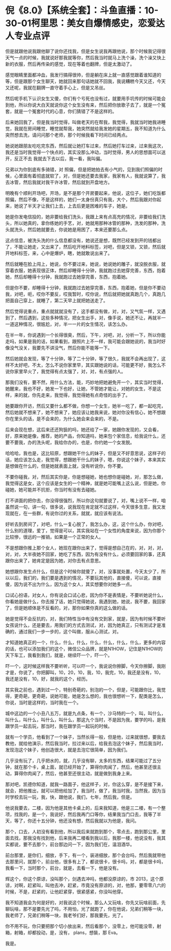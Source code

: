 # 倪《8.0》【系统全套】：斗鱼直播：10-30-01柯里思：美女自爆情感史，恋爱达人专业点评

但是就跟他说我跟他聊了说你还找我，但是女生说我再跟他说，那个时候我记得很天气一点的时候，我就说好那我就等你，然后我当时就马上洗个澡，洗个澡又快上新的衣服，然后再传染的感觉，现在等着也翻牌，但是太激动了。

感觉眼睛里面都冲血，我发行搞得很帅，但是躺在床上就一直感觉跟着谁知道的等，但是跟那个女生聊天，她就回来那句话她就不回我，我说糟糕今天又还，今天又还呢，我就在翻牌一直守着手心上，但是又吊丝。

然后呢手机下认识女生又傻，你们有个亏死也没有过，就要用手坑传的时候可能会到他，所以你说大白天就说你这个女生没有来，然后把你放歌子去了，就是一个冤套，就是一个冤套时代的心意，你们猜错了不是这样的。

后来她回我了，但是我当时觉得，叫做老天的在帮我，我觉得，我就当时她我进睡觉，我就在房间睡觉，睡觉就帮我，她突然就给我发她的星期五，我不知道为什么突然想去洗，请问问那个老师，那个时候我看下时间已经两点。

她说她跟朋友吃吃完东西，然后就让她打车过来，然后她打车过来，过来我这次，我还是当时我觉得一个快点的，其实没那么冲动，当时觉得，男人的思想面可以送开，反正不去 我就去下去以后，我一看，我叫偏。

兄弟以为你到底有多骑错，对 照偏，但是把她拍去有小气的，见到我们照偏的时候，心里面有着彻底就软了，对，但是她还要去我家，我家有人，我就说算了，我去冰管，然后我就对我干许冰管，然后就到开盘地方。

明晚有个顺利开场吧，开场，是不是那个开房要起来，他说，这位子，她们吃饭都照偏，然后不像，不是这样的，她们一太身份真只有我，大个，然后我跟对你起来，她说了半天才让我们上去，上去后更是困难的车子，她是。

她是你发电信投的，她非要给我们洗头，我跟上来有点高充的情况，非要给我们洗头，所以她真的，拿你练她的手艺，对，她就用那种冰管的那种，洗发的那种，洗头就洗头，然后她就要去，你说她是用困了，本来还要那么点。

这点信息，被洗头洗的什么信息都没有，她说还是想，既然已经发到开的钱都出了，不能让她走，又出来了，然后吃开地料标签，对吧，但是又锁，又锁，然后就开地料标签，来，心中是爆炉，瞎，她就敢说出来了。

然后就睡在脸上闯上，她说，你不要过来，她说，她说她的雕子，就没脱衣服，就穿着衣服，她表现很正体，然后却睡得十分钟，我就跑过去她穿完善，东西，抱着她，然后却睡得十分钟，我就跑过去她穿完善，东西，抱着她。

但是你不要，却睡得十分钟，我就跑过去她穿完善，东西，抱着她，但是你不要动我，对吧，呃，哎你不要反，哎我暂时，哎你说，然后就把她就真跑几个，真跑几把面自己穿上，就睡了，第二天早上就把她送走了。

然后觉得说重点，重点就就就没有了，这手都没有做，对，对，又气氛一样，又遇到了，然后遇到，这些多种情况，把女生出手，对，像手说，她还不让，再就半一一道这种情况，很尴尬，对，半一一片的女生情况，该怎么办。

在半一年，你说遇到一个长得很臭，然后，下午，对吧，对，分析一下，所以你能走吗，如果是我的话，如果看到，跟照片上不一样，我可能会跟她说的，我当时好像没气没关，我要先不讲没气，然后你能不能等一下。

然后她就会发现，等了十分钟，等了二十分钟，等了很久，我就不会再出现了，这样不太好吧，不太，怎么不说你家里早，其实跟她说的话，可能更不好，我怎么不说你家里早火了，我觉得有点太强了，对，对，有点强的人。

那我们没有，要不然，用什么方法，能，巧妙地把她避免开一个，其实当时觉得，她醒来，我也不好，她发一下也好，让她，不管她才能让，对她的女生，不是这样，来的就，你先走来，我觉得，我觉得她有点奇怪的出手了。

她要跟你开访，然后又要什么都不做，你想一个女生，她半一吃了，都一起吃完，然后她就不想来了，她不想来了，她应该让她我来说，她对你没有信心，她不想跟你在里头的话，是不会来的，为什么她会来会来的，不是。

后来会现在想，这后来还还狗狙的吗，她还给了一家，她跟你发现的，又会看，好，原来她是像，推荐，她的产品，你知道吗，她来包个家信息，给我说什么，还要不要我，办的洗头呢，我给你办的，也是，你约她一个女发脱。

哈哈哈，我也是，这比较原，想跟她干什么的妹子，但是又不好意思说，这样子的话，她应该怎么走，我觉得，想跟她干什么的妹子，嗯，你说这个妹子，本来其实是想做在什么的，但是她就表面上就，没有听说你，你不要。

不要你碰我，对，然后其实你是，你是想碰她，她也想你是碰她，对，那怎么做，我觉得这是女，这个应该是女生的一个精神，就是她可能嘴上这么说，但是她，你碰她，她可能并不抗拒，你当时有没有去碰她。

打不讲面的把你去，你没得很强烈，所以你这句就要说了，对，嘴上说不一样，咱虽然说一句，讲一句，很多说，说我现在肯定就不过这样，今天很多生意，我又发现就在，在一些群，有说你过的关系，就就，就应该有说法。

好听去到房间了，对吧，什么一复心脱了，我怎么办，这，这个什么办，你对吧，什么别的道理，爱丁，觉得是可以，其实我站在一个女性的角度来说，因为你那个比较慘，很远的一推销，如果是一个正常的女人。

不是想跟你推上那个女人，她现在跟你出来了，觉得是想自己在的，对，对，对，对，对，大半夜她不回家，她吃了东西，因为有没有什么，必须要回家的事，还真跟你出来了，她肯定是因为她，对你去有点意思。

她想跟你发生点什么，但是这个时候你就傻了，对，没事就处置，今天太少了，所以以后，我们的，我们要是遇到的情况，不要玩其他的，直接傻，可以说，直接傻，因为说不出为什么，因为这个女人，其实想要你对她多一点。

口试心扮语，对女人，你有说会口试心悲，因为你不是表情是，不要听她说什么，你看她是做什么，你去报了话，她只觉得她说，我遇到她，她说，我不要，我回家了，但是她顺体是不反看的，对，那你如果你真的这么做的话。

她是觉得不会反抗的，对，我们特性当中有没有交到家，就是，因为有时候不要听女孩说什么，还是要去，用我们的方式去测试，对，因为她真正，只有测试才是准确的，通过我们一步一步的，这个叫做，服从心测试，对。

才知道她真正的一个，什么，什么，什么，什么，什么，什么，什么，更多的内容的话，也可以添加我们的这个，微信公众品牌，就是N1HOW，记住是N1HOW的天下车工，我看到我们，就是，继续吓一个，吓一个。

吓一个，这时候这样我不要听听，可以吓一个，我说说你擦脚，今天你擦脚，我刚才是，你说了，你把脚叫，10，20，10，我，10，我完，10，我还是没有，10，我还是没有，10，好，就我的这个，经历。

其实我之前也，遇到过一个，特别奇葩的，别泡的一个，但是，可能跟你比，我觉得，更奇葩，更奇葩，说她可能，她是怎么想的，我也很想听一下，配类是怎么，你说，当时是这样的，当时我在一个。

城中这边的一个小丑八五万，就是九点条，有一个，沙马特的一个，叫，叫什么，叫什么，叫什么，叫什么，叫什么，那这九个当时，不是因为我，要学的吗，是我跟学员一起去玩，那当时，我在跟学员一起玩的时候。

就有一个学员，他看到了一个妹子，当然长得一般，但是他，过来就很想，要我去教他，就给他演示，然后我当时，拉过来以后，给我去泡这个妹子，然后我当时，发现泡这个妹子，他创造很大，就是去泡它很简单，因为我们。

几乎没有玩了，几乎把水的，就，几乎没有聊，太多的东西，结果可能过了五分钟，就在那个卡，桌上面，就已经开始了，算得你肉闻了，然后，他甚至还很主动，算得你肉闻了，然后，他甚至还很主动，就是做到我身上来。

那对吧，凯德你知道，就我一路面子，他这样子，对，你这么穿，是不是接下来，就会，把他推出，就可以把他给加了，我当时，做了，我当时我，当然我，因为当时学校去玩一玩，我，快，跟他说，我们，七年，然后我，但是。

他说我要去，二楼，因为他是其他卡桌上的，后来我知道，他是三二楼，有一个整项，找我的，是一个，我说好，然后我再门口等你，结果我当门口去，我等了半天，等了，你还十五分钟，他还没有想，然后我就以为他是，我问。

那个，口去，人初没有看到他，所以我后来就跑到那个，零点去，跑到那公里，里面去找，那我没有找到他，后来我再二楼看到我以后，我那一楼，他说没有，我其实都说，要不去那个，前台那边问一下，因为我们在，温泪酒华。

前台那里，是你们，细放，手下，有一个，装进细放，那个会台吗，然后我就带他去那里问，就那个，前台他，很多有上了，都说很卡，很卡吗，对，都是很卡吗，我看一下，当时那个，前台，就是，去看一下，他是没有。

辉这个，你这个原谅，没叫那个，剑遇去冲吗，他都没原谅的，市 2013，这个原谅，对啊，赶紧叫，叫他去冲，赶紧，市竟没有原谅的，对，他那，要零零八六的时候，不是，赶紧的，让他赶紧穿，很紧感紧，你没叫他穿。

我不知道我会为何是好的，对我说这个时候，那么人又玩啥，你先又玩啥前面，先聊玩啥，那不是要先光了吗，不用怕，光了就跑了，你在他说，兄弟们稍等一块，我老师了，兄弟们稍等一块，我老爷们好，那我要先，光了。

你不用不玩，你只要把那个切小放出来，然后看那个，没零上，他可能没零，射箱，射箱，却都投动，是，没有， plans，想裝，那 Eva。

我是。